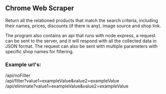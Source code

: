 ## Chrome Web Scraper

Return all the relationed products that match the search criteria, including their names, prices, discounts (if there is any), image source and shop link.

The program also contains an api that runs with node express, a request can be sent to the server, and it will respond with all the collected data in JSON format. The request can also be sent with multiple parameters with specific shop names for filtering.

### Example url's:
/api/noFilter <br>
/api/filter?value1=exampleValue&value2=exampleValue <br>
/api/eliminate?value1=exampleValue&value2=exampleValue <br>
